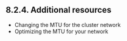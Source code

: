 ## 8.2.4. Additional resources

- Changing the MTU for the cluster network
- Optimizing the MTU for your network

